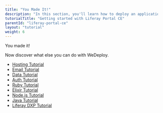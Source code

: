 ```yaml
---
title: "You Made It!"
description: "In this section, you'll learn how to deploy an application using Liferay Portal CE."
tutorialTitle: "Getting started with Liferay Portal CE"
parentId: "liferay-portal-ce"
layout: "tutorial"
weight: 6
---
```


<div class="notfound">
  <div class="notfound-icon">
    <span class="icon-16-thumb-up"></span>
  </div>
  <p class="notfound-text">You made it!</p>
  <p>Now discover what else you can do with WeDeploy.</p>
  <ul class="checklist">
    <li><a href="/tutorials/hosting/get-started/">Hosting Tutorial</a></li>
    <li><a href="/tutorials/email-web/get-started/">Email Tutorial</a></li>
    <li><a href="/tutorials/data-web/get-started/">Data Tutorial</a></li>
    <li><a href="/tutorials/auth-web/get-started/">Auth Tutorial</a></li>
    <li><a href="/tutorials/ruby/get-started/">Ruby Tutorial</a></li>
    <li><a href="/tutorials/elixir/get-started/">Elixir Tutorial</a></li>
    <li><a href="/tutorials/nodejs/get-started/">Node.js Tutorial</a></li>
    <li><a href="/tutorials/java/get-started/">Java Tutorial</a></li>
    <li><a href="/tutorials/liferay-dxp/get-started/">Liferay DXP Tutorial</a></li>
  </ul>
</div>

